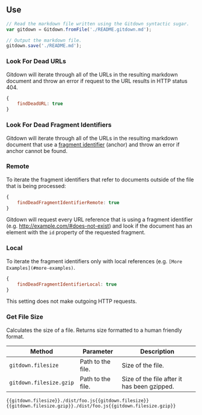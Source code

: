 ## Use

```js
// Read the markdown file written using the Gitdown syntactic sugar.
var gitdown = Gitdown.fromFile('./README.gitdown.md');

// Output the markdown file.
gitdown.save('./README.md');
```

### Look For Dead URLs

Gitdown will iterate through all of the URLs in the resulting markdown document and throw an error if request to the URL results in HTTP status 404.

```js
{
    findDeadURL: true
}
```

### Look For Dead Fragment Identifiers

Gitdown will iterate through all of the URLs in the resulting markdown document that use a [fragment identifier](http://www.w3.org/html/wg/drafts/html/master/browsers.html#scroll-to-fragid) (anchor) and throw an error if anchor cannot be found.

### Remote

To iterate the fragment identifiers that refer to documents outside of the file that is being processed:

```js
{
    findDeadFragmentIdentifierRemote: true
}
```

Gitdown will request every URL reference that is using a fragment identifier (e.g. http://example.com/#does-not-exist) and look if the document has an element with the `id` property of the requested fragment.

### Local

To iterate the fragment identifiers only with local references (e.g. `[More Examples](#more-examples)`.

```js
{
    findDeadFragmentIdentifierLocal: true
}
```

This setting does not make outgoing HTTP requests.

### Get File Size

Calculates the size of a file. Returns size formatted to a human friendly format.

| Method | Parameter | Description |
| --- | --- | --- |
| `gitdown.filesize` | Path to the file. | Size of the file. |
| `gitdown.filesize.gzip` | Path to the file. | Size of the file after it has been gzipped. |

```Handlebars
{{gitdown.filesize}}./dist/foo.js{{gitdown.filesize}}
{{gitdown.filesize.gzip}}./dist/foo.js{{gitdown.filesize.gzip}}
```